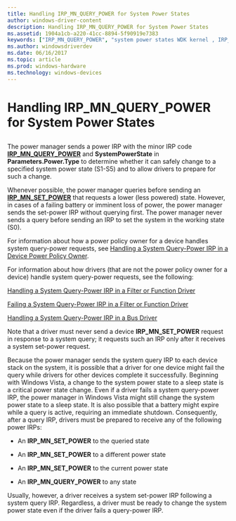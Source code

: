 ```yaml
---
title: Handling IRP_MN_QUERY_POWER for System Power States
author: windows-driver-content
description: Handling IRP_MN_QUERY_POWER for System Power States
ms.assetid: 1904a1cb-a220-41cc-8894-5f90919e7383
keywords: ["IRP_MN_QUERY_POWER", "system power states WDK kernel , IRP_MN_QUERY_POWER", "query-power IRPs WDK power management"]
ms.author: windowsdriverdev
ms.date: 06/16/2017
ms.topic: article
ms.prod: windows-hardware
ms.technology: windows-devices
---
```


# Handling IRP\_MN\_QUERY\_POWER for System Power States


## <a href="" id="ddk-handling-irp-mn-query-power-for-system-power-states-kg"></a>


The power manager sends a power IRP with the minor IRP code [**IRP\_MN\_QUERY\_POWER**](https://msdn.microsoft.com/library/windows/hardware/ff551699) and **SystemPowerState** in **Parameters.Power.Type** to determine whether it can safely change to a specified system power state (S1-S5) and to allow drivers to prepare for such a change.

Whenever possible, the power manager queries before sending an [**IRP\_MN\_SET\_POWER**](https://msdn.microsoft.com/library/windows/hardware/ff551744) that requests a lower (less powered) state. However, in cases of a failing battery or imminent loss of power, the power manager sends the set-power IRP without querying first. The power manager never sends a query before sending an IRP to set the system in the working state (S0).

For information about how a power policy owner for a device handles system query-power requests, see [Handling a System Query-Power IRP in a Device Power Policy Owner](handling-a-system-query-power-irp-in-a-device-power-policy-owner.md).

For information about how drivers (that are not the power policy owner for a device) handle system query-power requests, see the following:

[Handling a System Query-Power IRP in a Filter or Function Driver](handling-a-system-query-power-irp-in-a-filter-or-function-driver.md)

[Failing a System Query-Power IRP in a Filter or Function Driver](failing-a-system-query-power-irp-in-a-filter-or-function-driver.md)

[Handling a System Query-Power IRP in a Bus Driver](handling-a-system-query-power-irp-in-a-bus-driver.md)

Note that a driver must never send a device **IRP\_MN\_SET\_POWER** request in response to a system query; it requests such an IRP only after it receives a system set-power request.

Because the power manager sends the system query IRP to each device stack on the system, it is possible that a driver for one device might fail the query while drivers for other devices complete it successfully. Beginning with Windows Vista, a change to the system power state to a sleep state is a critical power state change. Even if a driver fails a system query-power IRP, the power manager in Windows Vista might still change the system power state to a sleep state. It is also possible that a battery might expire while a query is active, requiring an immediate shutdown. Consequently, after a query IRP, drivers must be prepared to receive any of the following power IRPs:

-   An **IRP\_MN\_SET\_POWER** to the queried state

-   An **IRP\_MN\_SET\_POWER** to a different power state

-   An **IRP\_MN\_SET\_POWER** to the current power state

-   An **IRP\_MN\_QUERY\_POWER** to any state

Usually, however, a driver receives a system set-power IRP following a system query IRP. Regardless, a driver must be ready to change the system power state even if the driver fails a query-power IRP.

 

 




